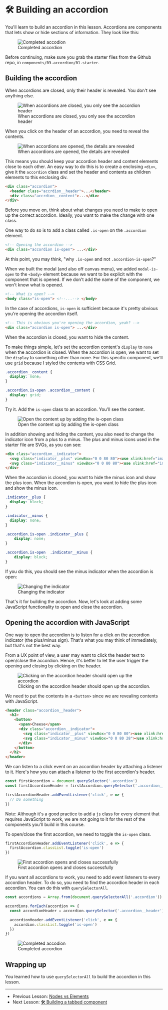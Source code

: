 # 🛠 Building an accordion

You'll learn to build an accordion in this lesson. Accordions are components that lets show or hide sections of information. They look like this:

<figure>
  <img src="../../images/components/accordion/arrays-and-loops/complete.gif" alt="Completed accodion">
  <figcaption>Completed accordion</figcaption>
</figure>

Before continuing, make sure you grab the starter files from the Github repo, in `components/03.accordion/01.starter`.

## Building the accordion

When accordions are closed, only their header is revealed. You don't see anything else.

<figure>
  <img src="../../images/components/accordion/arrays-and-loops/closed.png" alt="When accordions are closed, you only see the accordion header">
  <figcaption>When accordions are closed, you only see the accordion header</figcaption>
</figure>

When you click on the header of an accordion, you need to reveal the contents.

<figure>
  <img src="../../images/components/accordion/arrays-and-loops/open.png" alt="When accordions are opened, the details are revealed">
  <figcaption>When accordions are opened, the details are revealed</figcaption>
</figure>

This means you should keep your accordion header and content elements close to each other. An easy way to do this is to create a enclosing `<div>`, give it the `accordion` class and set the header and contents as children elements to this enclosing div.

```html
<div class="accordion">
  <header class="accrdion__header">...</header>
  <div class="accrdion__content">...</div>
</div>
```

Before you move on, think about what changes you need to make to open up the correct accordion. Ideally, you want to make the change with one class.

One way to do so is to add a class called `.is-open` on the `.accordion` element.

```html
<!-- Opening the accordion -->
<div class="accordion is-open"> ...</div>
```

At this point, you may think, "why `.is-open` and not `.accordion-is-open`?"

When we built the modal (and also off canvas menu), we added `modal-is-open` to the `<body>` element because we want to be explicit with the component that is opened. If we don't add the name of the component, we won't know what is opened.

```html
<!-- What is open? -->
<body class="is-open"> <!--...--> </body>
```

In the case of accordions, `is-open` is sufficient because it's pretty obvious you're opening the accordion itself.

```html
<!-- This is obvious you're opening the accordion, yeah? -->
<div class="accordion is-open"> ...</div>
```

When the accordion is closed, you want to hide the content.

To make things simple, let's set the accordion content's `display` to `none` when the accordion is closed. When the accordion is open, we want to set the `display` to something other than none. For this specific component, we'll use `grid` because I styled the contents with CSS Grid.

```css
.accordion__content {
  display: none;
}

.accordion.is-open .accordion__content {
  display: grid;
}
```

Try it. Add the `is-open` class to an accordion. You'll see the content.

<figure>
  <img src="../../images/components/accordion/arrays-and-loops/open-with-plus.png" alt="Open the content up by adding the is-open class">
  <figcaption aria-hidden>Open the content up by adding the is-open class</figcaption>
</figure>

In addition showing and hiding the content, you also need to change the indicator icon from a plus to a minus. The plus and minus icons used in the starter file are SVGs, as you can see:

```html
<div class="accordion__indicator">
  <svg class="indicator__plus" viewBox="0 0 80 80"><use xlink:href="images/sprite.svg#plus"/></svg>
  <svg class="indicator__minus" viewBox="0 0 80 80"><use xlink:href="images/sprite.svg#minus"/></svg>
</div>
```

When the accordion is closed, you want to hide the minus icon and show the plus icon. When the accordion is open, you want to hide the plus icon and show the minus icon.

```css
.indicator__plus {
  display: block;
}

.indicator__minus {
  display: none;
}

.accordion.is-open .indicator__plus {
    display: none;
}

.accordion.is-open  .indicator__minus {
    display: block;
}
```

If you do this, you should see the minus indicator when the accordion is open:

<figure>
  <img src="../../images/components/accordion/arrays-and-loops/open.png" alt="Changing the indicator">
  <figcaption>Changing the indicator</figcaption>
</figure>

That's it for building the accordion. Now, let's look at adding some JavaScript functionality to open and close the accordion.

## Opening the accordion with JavaScript

One way to open the accordion is to listen for a click on the accordion indicator (the plus/minus sign). That's what you may think of immediately, but that's not the best way.

From a UX point of view, a user may want to click the header text to open/close the accordion. Hence, it's better to let the user trigger the opening and closing by clicking on the header.

<figure>
  <img src="../../images/components/accordion/arrays-and-loops/clickable-area.png" alt="Clicking on the accordion header should open up the accordion">
  <figcaption>Clicking on the accordion header should open up the accordion.</figcaption>
</figure>

We need to put the contents in a `<button>` since we are revealing contents with JavaScript.

```html
<header class="accordion__header">
  <h2>
    <button>
      <span>Cheese</span>
      <div class="accordion__indicator">
        <svg class="indicator__plus" viewBox="0 0 80 80"><use xlink:href="images/sprite.svg#plus"/></svg>
        <svg class="indicator__minus" viewBox="0 0 80 28"><use xlink:href="images/sprite.svg#minus"/></svg>
      </div>
    </button>
  </h2>
</header>
```

We can listen to a click event on an accordion header by attaching a listener to it. Here's how you can attach a listener to the first accordion's header.

```js
const firstAccordion = document.querySelector('.accordion')
const firstAccordionHeader = firstAccordion.querySelector('.accordion__header')

firstAccordionHeader.addEventListener('click', e => {
  // Do something
})
```

Note: Although it's a good practice to add a `js` class for every element that requires JavaScript to work, we are not going to it for the rest of the components you'll build in this course.

To open/close the first accordion, we need to toggle the `is-open` class.

```js
firstAccordionHeader.addEventListener('click', e => {
  firstAccordion.classList.toggle('is-open')
})
```

<figure>
  <img src="../../images/components/accordion/arrays-and-loops/first-accordion.gif" alt="First accordion opens and closes successfully">
  <figcaption>First accordion opens and closes successfully</figcaption>
</figure>

If you want all accordions to work, you need to add event listeners to every accordion header. To do so, you need to find the accordion header in each accordion. You can do this with `querySelectorAll`.

```js
const accordions = Array.from(document.querySelectorAll('.accordion'))

accordions.forEach(accordion => {
  const accordionHeader = accordion.querySelector('.accordion__header')

  accordionHeader.addEventListener('click', e => {
    accordion.classList.toggle('is-open')
  })
})

```

<figure>
  <img src="../../images/components/accordion/arrays-and-loops/complete.gif" alt="Completed accodion">
  <figcaption>Completed accordion</figcaption>
</figure>

## Wrapping up

You learned how to use `querySelectorAll` to build the accordion in this lesson.

---

- Previous Lesson: [Nodes vs Elements](05.nodes-vs-elements.md)
- Next Lesson: [🛠 Building a tabbed component](07.building-tabbed-component.md)
